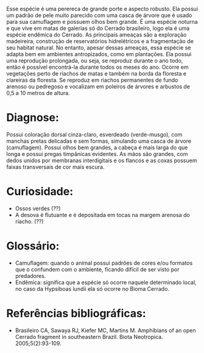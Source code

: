 ﻿Esse espécie é uma perereca de grande porte e aspecto robusto. Ela possui um padrão de pele muito parecido com uma casca de árvore que é usado para sua <glossario>camuflagem</glossario> e possuem olhos bem grande. É uma espécie noturna e que vive em matas de galerias só do Cerrado brasileiro, logo ela é uma espécie <glossario>endêmica</glossario> do Cerrado. As principais ameaças são a exploração madeireira, construção de reservatórios hidrelétricos e a fragmentação de seu habitat natural. No entanto, apesar dessas ameaças, essa espécie se adapta bem em ambientes antropizados, como em plantações.
Ela possui uma reprodução prolongada, ou seja, se reproduz durante o ano todo, então é possível encontrá-la durante todos os meses do ano. Ocorre em vegetações perto de riachos de matas e também na borda da floresta e clareiras da floresta. Se reproduz em riachos permanentes de fundo arenoso ou pedregoso e vocalizam em poleiros de árvores e arbustos de 0,5 a 10 metros de altura.


# Diagnose:
Possui coloração dorsal cinza-claro, esverdeado (verde-musgo), com manchas pretas delicadas e sem formas, simulando uma casca de árvore (camuflagem). Possui olhos bem grandes, a cabeça é mais larga do que longa e possui pregas timpânicas evidentes. As mãos são grandes, com dedos unidos por membranas interdigitais e os flancos e as coxas possuem faixas transversais de cor mais escura.


# Curiosidade:
* Ossos verdes (??)
* A desova é flutuante e é depositada em tocas na margem arenosa do riacho. (??)


# Glossário:
- Camuflagem: quando o animal possui padrões de cores e/ou formatos que o confundem com o ambiente, ficando difícil de ser visto por predadores.
- Endêmica: significa que a espécie só ocorre naquele determinado local, no caso da Hypsiboas lundii ela só ocorre no Bioma Cerrado.


# Referências bibliográficas:
* Brasileiro CA, Sawaya RJ, Kiefer MC, Martins M. Amphibians of an open Cerrado fragment in southeastern Brazil. Biota Neotropica. 2005;5(2):93-109.